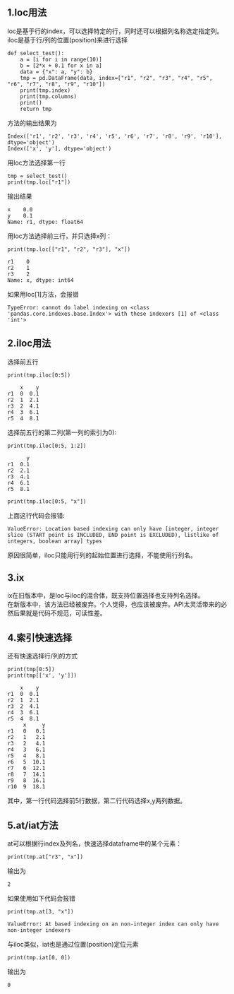 ## 1.loc用法

loc是基于行的index，可以选择特定的行，同时还可以根据列名称选定指定列。  
iloc是基于行/列的位置(position)来进行选择  

```
def select_test():
    a = [i for i in range(10)]
    b = [2*x + 0.1 for x in a]
    data = {"x": a, "y": b}
    tmp = pd.DataFrame(data, index=["r1", "r2", "r3", "r4", "r5", "r6", "r7", "r8", "r9", "r10"])
    print(tmp.index)
    print(tmp.columns)
    print()
    return tmp
```  

方法的输出结果为  

```
Index(['r1', 'r2', 'r3', 'r4', 'r5', 'r6', 'r7', 'r8', 'r9', 'r10'], dtype='object')
Index(['x', 'y'], dtype='object')
```  

用loc方法选择第一行  

```
tmp = select_test()
print(tmp.loc["r1"])
```  

输出结果  

```
x    0.0
y    0.1
Name: r1, dtype: float64
```  

用loc方法选择前三行，并只选择x列：  

```
print(tmp.loc[["r1", "r2", "r3"], "x"])
```  

```
r1    0
r2    1
r3    2
Name: x, dtype: int64
```  

如果用loc[1]方法，会报错  

```
TypeError: cannot do label indexing on <class 'pandas.core.indexes.base.Index'> with these indexers [1] of <class 'int'>
```  


## 2.iloc用法  
选择前五行  

```
print(tmp.iloc[0:5])
```  

```
    x    y
r1  0  0.1
r2  1  2.1
r3  2  4.1
r4  3  6.1
r5  4  8.1
```  

选择前五行的第二列(第一列的索引为0):  

```
print(tmp.iloc[0:5, 1:2])
```  

```
      y
r1  0.1
r2  2.1
r3  4.1
r4  6.1
r5  8.1
```  

```
print(tmp.iloc[0:5, "x"])
```  

上面这行代码会报错:  

```
ValueError: Location based indexing can only have [integer, integer slice (START point is INCLUDED, END point is EXCLUDED), listlike of integers, boolean array] types
```  

原因很简单，iloc只能用行列的起始位置进行选择，不能使用行列名。  

## 3.ix
ix在旧版本中，是loc与iloc的混合体，既支持位置选择也支持列名选择。  
在新版本中，该方法已经被废弃。个人觉得，也应该被废弃。API太灵活带来的必然后果就是代码不规范，可读性差。  

## 4.索引快速选择
还有快速选择行/列的方式  

```
print(tmp[0:5])
print(tmp[['x', 'y']])
```  

```
    x    y
r1  0  0.1
r2  1  2.1
r3  2  4.1
r4  3  6.1
r5  4  8.1
     x     y
r1   0   0.1
r2   1   2.1
r3   2   4.1
r4   3   6.1
r5   4   8.1
r6   5  10.1
r7   6  12.1
r8   7  14.1
r9   8  16.1
r10  9  18.1
```  

其中，第一行代码选择前5行数据，第二行代码选择x,y两列数据。  

## 5.at/iat方法
at可以根据行index及列名，快速选择dataframe中的某个元素：  

```
print(tmp.at["r3", "x"])
```  

输出为  

```
2
```  
如果使用如下代码会报错  

```
print(tmp.at[3, "x"])
```  

```
ValueError: At based indexing on an non-integer index can only have non-integer indexers
```  

与iloc类似，iat也是通过位置(position)定位元素  

```
print(tmp.iat[0, 0])
```  

输出为  

```
0
```  
